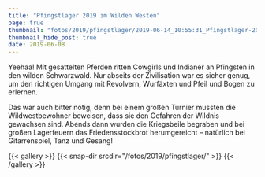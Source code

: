 ```yaml
---
title: "Pfingstlager 2019 im Wilden Westen"
page: true
thumbnail: "fotos/2019/pfingstlager/2019-06-14_10:55:31_Pfingstlager-2019.jpg"
thumbnail_hide_post: true
date: 2019-06-08
---
```


Yeehaa! Mit gesattelten Pferden ritten Cowgirls und Indianer an Pfingsten in den
wilden Schwarzwald. Nur abseits der Zivilisation war es sicher genug, um den
richtigen Umgang mit Revolvern, Wurfäxten und Pfeil und Bogen zu erlernen.

Das war auch bitter nötig, denn bei einem großen Turnier mussten die
Wildwestbewohner beweisen, dass sie den Gefahren der Wildnis gewachsen sind.
Abends dann wurden die Kriegsbeile begraben und bei großen Lagerfeuern das
Friedensstockbrot herumgereicht – natürlich bei Gitarrenspiel, Tanz und Gesang!

{{< gallery >}}
  {{< snap-dir srcdir="/fotos/2019/pfingstlager/" >}}
{{< /gallery >}}
